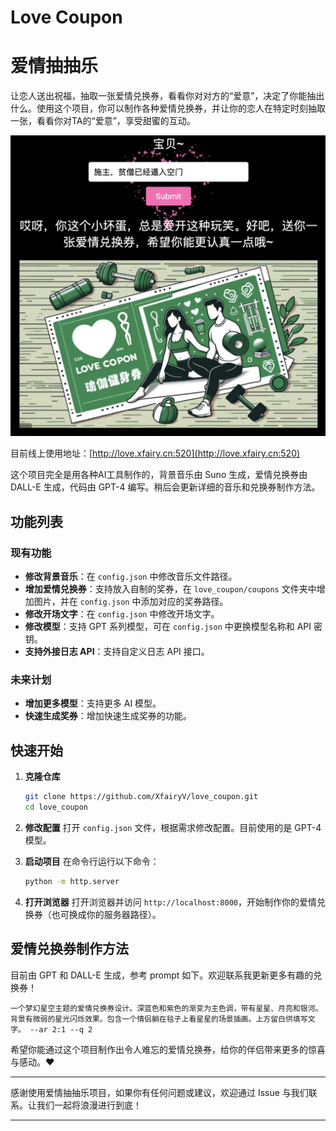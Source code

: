 # Love Coupon
# 爱情抽抽乐

让恋人送出祝福，抽取一张爱情兑换券，看看你对对方的“爱意”，决定了你能抽出什么。使用这个项目，你可以制作各种爱情兑换券，并让你的恋人在特定时刻抽取一张，看看你对TA的“爱意”，享受甜蜜的互动。

![爱情兑换券示例](docs/img/img1.png)

目前线上使用地址：[http://love.xfairy.cn:520](http://love.xfairy.cn:520)

这个项目完全是用各种AI工具制作的，背景音乐由 Suno 生成，爱情兑换券由 DALL-E 生成，代码由 GPT-4 编写。稍后会更新详细的音乐和兑换券制作方法。


## 功能列表

### 现有功能
- **修改背景音乐**：在 `config.json` 中修改音乐文件路径。
- **增加爱情兑换券**：支持放入自制的奖券，在 `love_coupon/coupons` 文件夹中增加图片，并在 `config.json` 中添加对应的奖券路径。
- **修改开场文字**：在 `config.json` 中修改开场文字。
- **修改模型**：支持 GPT 系列模型，可在 `config.json` 中更换模型名称和 API 密钥。
- **支持外接日志 API**：支持自定义日志 API 接口。

### 未来计划
- **增加更多模型**：支持更多 AI 模型。
- **快速生成奖券**：增加快速生成奖券的功能。

## 快速开始

1. **克隆仓库**
   ```bash
   git clone https://github.com/XfairyV/love_coupon.git
   cd love_coupon
   ```

2. **修改配置**
   打开 `config.json` 文件，根据需求修改配置。目前使用的是 GPT-4 模型。

3. **启动项目**
   在命令行运行以下命令：
   ```bash
   python -m http.server
   ```

4. **打开浏览器**
   打开浏览器并访问 `http://localhost:8000`，开始制作你的爱情兑换券（也可换成你的服务器路径）。

## 爱情兑换券制作方法

目前由 GPT 和 DALL-E 生成，参考 prompt 如下。欢迎联系我更新更多有趣的兑换券！

```
一个梦幻星空主题的爱情兑换券设计。深蓝色和紫色的渐变为主色调，带有星星、月亮和银河。背景有微弱的星光闪烁效果。包含一个情侣躺在毯子上看星星的场景插画。上方留白供填写文字。 --ar 2:1 --q 2
```

希望你能通过这个项目制作出令人难忘的爱情兑换券，给你的伴侣带来更多的惊喜与感动。❤️

---

感谢使用爱情抽抽乐项目，如果你有任何问题或建议，欢迎通过 Issue 与我们联系。让我们一起将浪漫进行到底！

---

